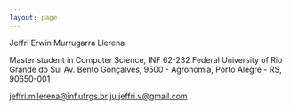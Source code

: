 ```yaml
---
layout: page
---
```


Jeffri Erwin Murrugarra Llerena

Master student in Computer Science, INF 62-232
Federal University of Rio Grande do Sul 
Av. Bento Gonçalves, 9500 - Agronomia, Porto Alegre - RS, 90650-001

jeffri.mllerena@inf.ufrgs.br
ju.jeffri.v@gmail.com
